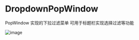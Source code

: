 # DropdownPopWindow
PopWindow 实现的下拉过滤菜单
可用于标题栏实现选择过滤等功能

 ![image](https://github.com/XiDaDa/DropdownPopWindow/edit/master/screenshots/screenshot.jpg)

